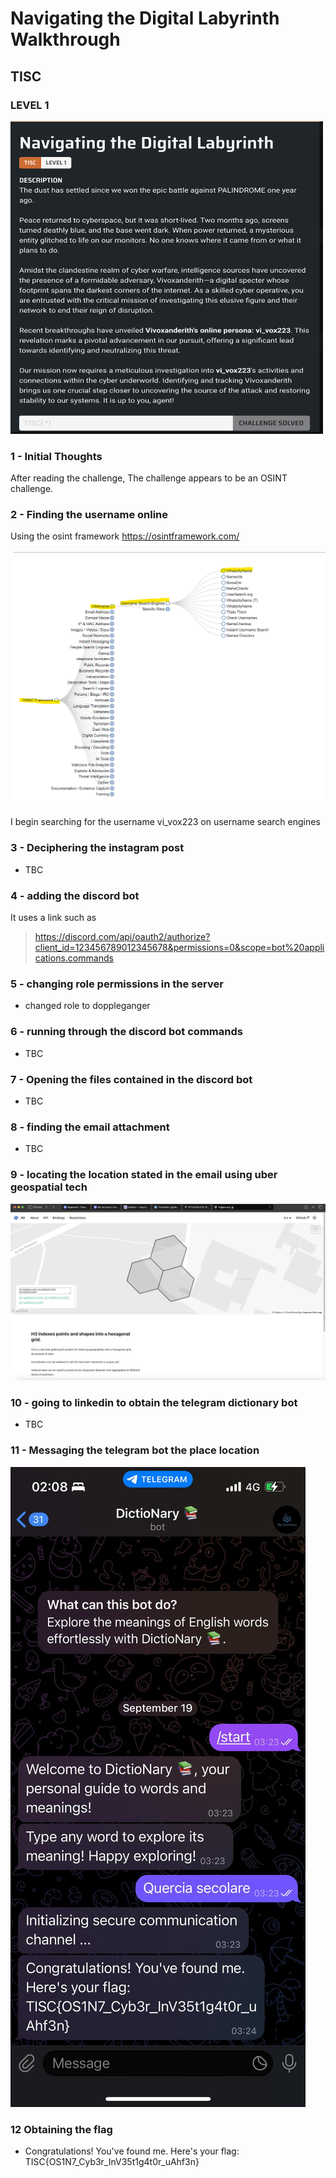 # Navigating the Digital Labyrinth Walkthrough
## TISC

### LEVEL 1
<img src=https://github.com/Solaireis/Comps-Writeups/blob/main/TISC-2024/Level_1/images/Level_1_desc.png width=500px height=500px>

### 1 - Initial Thoughts
After reading the challenge,
The challenge appears to be an OSINT challenge.

### 2 - Finding the username online
Using the osint framework
https://osintframework.com/

<img src=https://github.com/Solaireis/Comps-Writeups/blob/main/TISC-2024/Level_1/images/osint_framework.png >

I begin searching for the username vi_vox223 on username search engines



### 3 - Deciphering the instagram post

- TBC

### 4 - adding the discord bot
It uses a link such as
>  https://discord.com/api/oauth2/authorize?client_id=123456789012345678&permissions=0&scope=bot%20applications.commands

### 5 - changing role permissions in the server

- changed role to doppleganger 

### 6 - running through the discord bot commands

- TBC

### 7 - Opening the files contained in the discord bot

- TBC

### 8 - finding the email attachment

- TBC

### 9 - locating the location stated in the email using uber geospatial tech

<img src=https://github.com/Solaireis/Comps-Writeups/blob/main/TISC-2024/Level_1/images/uber.png >


### 10 - going to linkedin to obtain the telegram dictionary bot

- TBC

### 11 - Messaging the telegram bot the place location

 <img src=https://github.com/Solaireis/Comps-Writeups/blob/main/TISC-2024/Level_1/images/telegram_bot.jpg >


### 12 Obtaining the flag 

- Congratulations! You've found me. Here's your flag: TISC{OS1N7_Cyb3r_InV35t1g4t0r_uAhf3n}
